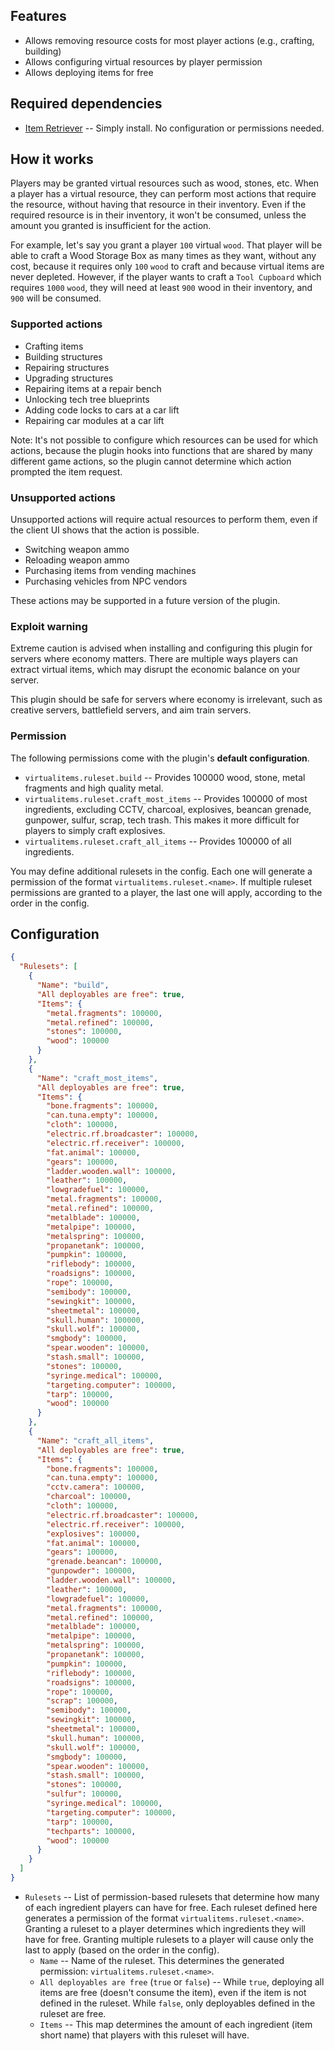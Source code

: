 ## Features

- Allows removing resource costs for most player actions (e.g., crafting, building)
- Allows configuring virtual resources by player permission
- Allows deploying items for free

## Required dependencies

- [Item Retriever](https://umod.org/plugins/item-retriever) -- Simply install. No configuration or permissions needed.

## How it works

Players may be granted virtual resources such as wood, stones, etc. When a player has a virtual resource, they can perform most actions that require the resource, without having that resource in their inventory. Even if the required resource is in their inventory, it won't be consumed, unless the amount you granted is insufficient for the action.

For example, let's say you grant a player `100` virtual `wood`. That player will be able to craft a Wood Storage Box as many times as they want, without any cost, because it requires only `100`&nbsp;`wood` to craft and because virtual items are never depleted. However, if the player wants to craft a `Tool Cupboard` which requires `1000`&nbsp;`wood`, they will need at least `900` wood in their inventory, and `900` will be consumed.

### Supported actions

- Crafting items
- Building structures
- Repairing structures
- Upgrading structures
- Repairing items at a repair bench
- Unlocking tech tree blueprints
- Adding code locks to cars at a car lift
- Repairing car modules at a car lift

Note: It's not possible to configure which resources can be used for which actions, because the plugin hooks into functions that are shared by many different game actions, so the plugin cannot determine which action prompted the item request.

### Unsupported actions

Unsupported actions will require actual resources to perform them, even if the client UI shows that the action is possible.

- Switching weapon ammo
- Reloading weapon ammo
- Purchasing items from vending machines
- Purchasing vehicles from NPC vendors

These actions may be supported in a future version of the plugin.

### Exploit warning

Extreme caution is advised when installing and configuring this plugin for servers where economy matters. There are multiple ways players can extract virtual items, which may disrupt the economic balance on your server.

This plugin should be safe for servers where economy is irrelevant, such as creative servers, battlefield servers, and aim train servers.

### Permission

The following permissions come with the plugin's **default configuration**.

- `virtualitems.ruleset.build` -- Provides 100000 wood, stone, metal fragments and high quality metal.
- `virtualitems.ruleset.craft_most_items` -- Provides 100000 of most ingredients, excluding CCTV, charcoal, explosives, beancan grenade, gunpower, sulfur, scrap, tech trash. This makes it more difficult for players to simply craft explosives.
- `virtualitems.ruleset.craft_all_items` -- Provides 100000 of all ingredients.

You may define additional rulesets in the config. Each one will generate a permission of the format `virtualitems.ruleset.<name>`. If multiple ruleset permissions are granted to a player, the last one will apply, according to the order in the config.

## Configuration

```json
{
  "Rulesets": [
    {
      "Name": "build",
      "All deployables are free": true,
      "Items": {
        "metal.fragments": 100000,
        "metal.refined": 100000,
        "stones": 100000,
        "wood": 100000
      }
    },
    {
      "Name": "craft_most_items",
      "All deployables are free": true,
      "Items": {
        "bone.fragments": 100000,
        "can.tuna.empty": 100000,
        "cloth": 100000,
        "electric.rf.broadcaster": 100000,
        "electric.rf.receiver": 100000,
        "fat.animal": 100000,
        "gears": 100000,
        "ladder.wooden.wall": 100000,
        "leather": 100000,
        "lowgradefuel": 100000,
        "metal.fragments": 100000,
        "metal.refined": 100000,
        "metalblade": 100000,
        "metalpipe": 100000,
        "metalspring": 100000,
        "propanetank": 100000,
        "pumpkin": 100000,
        "riflebody": 100000,
        "roadsigns": 100000,
        "rope": 100000,
        "semibody": 100000,
        "sewingkit": 100000,
        "sheetmetal": 100000,
        "skull.human": 100000,
        "skull.wolf": 100000,
        "smgbody": 100000,
        "spear.wooden": 100000,
        "stash.small": 100000,
        "stones": 100000,
        "syringe.medical": 100000,
        "targeting.computer": 100000,
        "tarp": 100000,
        "wood": 100000
      }
    },
    {
      "Name": "craft_all_items",
      "All deployables are free": true,
      "Items": {
        "bone.fragments": 100000,
        "can.tuna.empty": 100000,
        "cctv.camera": 100000,
        "charcoal": 100000,
        "cloth": 100000,
        "electric.rf.broadcaster": 100000,
        "electric.rf.receiver": 100000,
        "explosives": 100000,
        "fat.animal": 100000,
        "gears": 100000,
        "grenade.beancan": 100000,
        "gunpowder": 100000,
        "ladder.wooden.wall": 100000,
        "leather": 100000,
        "lowgradefuel": 100000,
        "metal.fragments": 100000,
        "metal.refined": 100000,
        "metalblade": 100000,
        "metalpipe": 100000,
        "metalspring": 100000,
        "propanetank": 100000,
        "pumpkin": 100000,
        "riflebody": 100000,
        "roadsigns": 100000,
        "rope": 100000,
        "scrap": 100000,
        "semibody": 100000,
        "sewingkit": 100000,
        "sheetmetal": 100000,
        "skull.human": 100000,
        "skull.wolf": 100000,
        "smgbody": 100000,
        "spear.wooden": 100000,
        "stash.small": 100000,
        "stones": 100000,
        "sulfur": 100000,
        "syringe.medical": 100000,
        "targeting.computer": 100000,
        "tarp": 100000,
        "techparts": 100000,
        "wood": 100000
      }
    }
  ]
}
```

- `Rulesets` -- List of permission-based rulesets that determine how many of each ingredient players can have for free. Each ruleset defined here generates a permission of the format `virtualitems.ruleset.<name>`. Granting a ruleset to a player determines which ingredients they will have for free. Granting multiple rulesets to a player will cause only the last to apply (based on the order in the config).
  - `Name` -- Name of the ruleset. This determines the generated permission: `virtualitems.ruleset.<name>`.
  - `All deployables are free` (`true` or `false`) -- While `true`, deploying all items are free (doesn't consume the item), even if the item is not defined in the ruleset. While `false`, only deployables defined in the ruleset are free.
  - `Items` -- This map determines the amount of each ingredient (item short name) that players with this ruleset will have.

